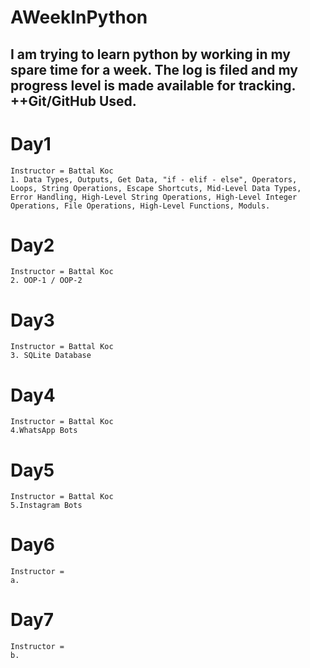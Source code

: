 # AWeekInPython
 I am trying to learn python by working in my spare time for a week. The log is filed and my progress level is made available for tracking. ++Git/GitHub Used.
 -------------------------------------------------------------------------------------------
# Day1
    Instructor = Battal Koc
    1. Data Types, Outputs, Get Data, "if - elif - else", Operators, Loops, String Operations, Escape Shortcuts, Mid-Level Data Types, Error Handling, High-Level String Operations, High-Level Integer Operations, File Operations, High-Level Functions, Moduls.
# Day2
    Instructor = Battal Koc
    2. OOP-1 / OOP-2
# Day3
    Instructor = Battal Koc
    3. SQLite Database
# Day4
    Instructor = Battal Koc
    4.WhatsApp Bots
# Day5
    Instructor = Battal Koc
    5.Instagram Bots
# Day6
    Instructor = 
    a.
# Day7
    Instructor = 
    b.